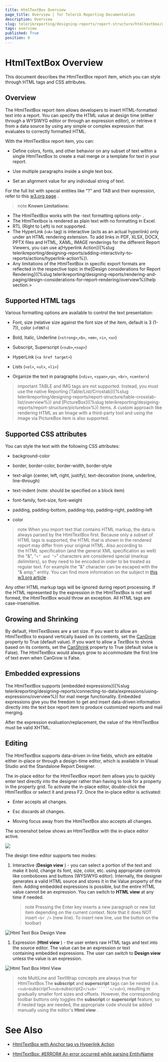 ```yaml
---
title: HtmlTextBox Overview
page_title: Overview | for Telerik Reporting Documentation
description: Overview
slug: telerikreporting/designing-reports/report-structure/htmltextbox/overview
tags: overview
published: True
position: 0
---
```


# HtmlTextBox Overview



This document describes the HtmlTextBox report item, which you can style through HTML tags and CSS attributes.        

## Overview

The HtmlTextBox report item allows developers to insert HTML-formatted text into a report. You can specify the HTML value at           design time (either through a WYSIWYG editor or through an expression editor), or retrieve it from a data source by using any simple           or complex expression that evaluates to correctly formatted HTML.         

With the HtmlTextBox report item, you can:       

* Define colors, fonts, and other behavior on any subset of text within a single HtmlTextBox to create a mail merge or a template for text in your report.           

* Use multiple paragraphs inside a single text box.           

* Set an alignment value for any individual string of text.           

For the full list with special entities like "?" and TAB and their expression, refer to this          [w3.org page](http://www.w3.org/TR/xhtml1/DTD/xhtml-special.ent) .       

>note  __Known Limitations:__ 
* The HtmlTextBox works with the -text formatting options only- .
* The HtmlTextbox is rendered as plain text with no formatting in Excel.
* RTL (Right to Left) is not supported.
* The HyperLink (```<A>``` tag) is interactive (acts as an actual hyperlink) only under an HTML rendering extension. To add links in PDF, XLSX, DOCX, PPTX files               and HTML, XAML, IMAGE renderings for the different Report Viewers, you can use a[Hyperlink Action]({%slug telerikreporting/designing-reports/adding-interactivity-to-reports/actions/hyperlink-action%}).
* Any limitations of the HtmlTextBox in specific export formats are reflected in the respective topic in the[Design considerations for Report Rendering]({%slug telerikreporting/designing-reports/rendering-and-paging/design-considerations-for-report-rendering/overview%})help section.>


## Supported HTML tags

Various formatting options are available to control the text presentation:

* Font, size (relative size against the font size of the item, default is 3 (1-7)), color (```<FONT>```)

* Bold, Italic, Underline (```<strong>```,```<b>```, ```<em>```, ```<i>```, ```<u>```)

* Subscript, Superscript (```<sub>```,```<sup>```)

* HyperLink (```<a href target>```)

* Lists (```<ol>```, ```<ul>```, ```<li>```)

* Organize the text in paragraphs (```<div>```, ```<span>```,```<p>```, ```<br>```, ```<center>```)

>important TABLE and IMG tags are not supported. Instead, you must use the native Reporting [Table/List/Crrostab]({%slug telerikreporting/designing-reports/report-structure/table-crosstab-list/overview%})             and [PictureBox]({%slug telerikreporting/designing-reports/report-structure/picturebox%}) items. A custom approach like rendering HTML as an Image with a third-party tool             and using the image via PictureBox item is also supported.           


## Supported CSS attributes

You can style the text with the following CSS attributes:         

* background-color

* border, border-color, border-width, border-style

* text-align (center, left, right, justify), text-decoration (none, underline, line-through)

* text-indent (note: should be specified on a block item)

* font-family, font-size, font-weight

* padding, padding-bottom, padding-top, padding-right, padding-left

* color

>note When you import text that contains HTML markup, the data is always parsed by the HtmlTextBox first. Because             only a subset of HTML tags is supported, the HTML that is shown in the rendered report may differ from your             original HTML.           Also according to the HTML specification (and the general XML specification as well) the "&", "```<" and ">```"             characters are considered special (markup delimiters), so they need to be encoded in order to be treated as regular             text. For example the "&" character can be escaped with the "& amp;" entity. You can find more information on the subject in                 [this w3.org article](http://www.w3.org/TR/REC-xml/#syntax) .           


Any other HTML markup tags will be ignored during report processing. If the HTML represented by the expression in the           HtmlTextBox is not well formed, the HtmlTextBox would throw an exception. All HTML tags are case-insensitive.         

## Growing and Shrinking

By default, HtmlTextBoxes are a set size. If you want to allow an HtmlTextBox to expand vertically based on its contents,           set the [CanGrow](/reporting/api/Telerik.Reporting.TextItemBase#Telerik_Reporting_TextItemBase_CanGrow) property           to True (default value).           If you want to allow a TextBox to shrink based on its contents, set the           [CanShrink](/reporting/api/Telerik.Reporting.TextItemBase#Telerik_Reporting_TextItemBase_CanShrink) property to           True (default value is False). The HtmlTextBox would always grow to accommodate the first line of text even when CanGrow is False.         

## Embedded expressions

The HtmlTextBox supports [embedded expressions]({%slug telerikreporting/designing-reports/connecting-to-data/expressions/using-expressions/overview%}) for mail merge           functionality. Embedded expressions give you the freedom to get and insert data-driven information directly into the           text box report item to produce customized reports and mail merging.         

After the expression evaluation/replacement, the value of the HtmlTextBox must be valid XHTML.

## Editing

The HtmlTextBox supports data-driven in-line fields, which are editable either in-place or through a design-time editor, which is           available in Visual Studio and the Standalone Report Designer.           

The in-place editor for the HtmlTextBox report item allows you to quickly enter text           directly into the designer rather than having to look for a property in the property grid.           To activate the in-place editor, double-click the HtmlTextBox or select it and press F2. Once the in-place editor is activated:         

* Enter accepts all changes.

* Esc discards all changes.

* Moving focus away from the HtmlTextBox also accepts all changes. 

The screenshot below shows an HtmlTextBox with the in-place editor active.  

  ![](images/HtmlTextBox3.png)

The design time editor supports two modes:

1. Interactive (__Design view__ ) - you can select a portion of the text and make it bold, change its font, size, color, etc.               using appropriate controls like comboboxes and buttons (WYSIWYG editor). Internally, the designer generates a               valid HTML source and stores it in the Value property of the item. Adding embedded expressions is possible, but               the entire HTML value cannot be an expression. You can switch to __HTML view__  at any time if needed.             

   >note Pressing the Enter key inserts a new paragraph or new list item depending on the current context.                 Note that it does NOT insert ```<br />``` (new line). To insert new line, use the button on the toolbar)                 

  ![Html Text Box Design View](images/HtmlTextBox_DesignView.png)

1. Expression (__Html view__ ) - the user enters raw HTML tags and text into the source editor. The value can be an expression or text               containing embedded expressions. The user can switch to __Design view__  unless the value is an expression.               

  ![Html Text Box Html View](images/HtmlTextBox_HtmlView.png)

>note MultiLine and TextWrap concepts are always true for HtmlTextBox.The  __subscript__  and  __superscript__  tags can be nested (i.e. ```<sub>```subscript1```<sub>```subscript2```</sub>``````</sub>```),             resulting in gradually smaller font sizes and offsets. However, the corresponding toolbar buttons only toggles the  __subscript__  or  __superscript__  feature,             so if nested tags are needed, the appropriate code should be added manually using the editor's  __Html view__ .           


# See Also


 * [HtmlTextBox with Anchor tag vs Hyperlink Action](http://www.telerik.com/support/kb/reporting/report-items/details/htmltextbox-with-anchor-tag-vs-hyperlink-action)

 * [HtmlTextBox: #ERROR# An error occurred while parsing EntityName](http://www.telerik.com/support/kb/reporting/report-items/details/htmltextbox-an-error-occurred-while-parsing-entityname)
